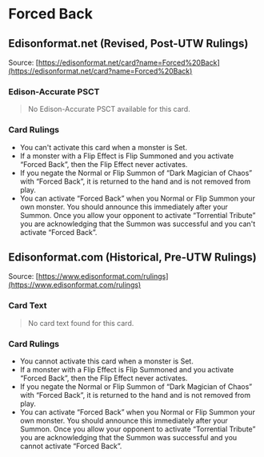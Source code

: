 # Forced Back

## Edisonformat.net (Revised, Post-UTW Rulings)

Source: [https://edisonformat.net/card?name=Forced%20Back](https://edisonformat.net/card?name=Forced%20Back)

### Edison-Accurate PSCT

> No Edison-Accurate PSCT available for this card.

### Card Rulings

*   You can't activate this card when a monster is Set.
*   If a monster with a Flip Effect is Flip Summoned and you activate “Forced Back”, then the Flip Effect never activates.
*   If you negate the Normal or Flip Summon of “Dark Magician of Chaos” with “Forced Back”, it is returned to the hand and is not removed from play.
*   You can activate “Forced Back” when you Normal or Flip Summon your own monster. You should announce this immediately after your Summon. Once you allow your opponent to activate “Torrential Tribute” you are acknowledging that the Summon was successful and you can't activate “Forced Back”.


## Edisonformat.com (Historical, Pre-UTW Rulings)

Source: [https://www.edisonformat.com/rulings](https://www.edisonformat.com/rulings)

### Card Text

> No card text found for this card.

### Card Rulings

*   You cannot activate this card when a monster is Set.
*   If a monster with a Flip Effect is Flip Summoned and you activate “Forced Back”, then the Flip Effect never activates.
*   If you negate the Normal or Flip Summon of “Dark Magician of Chaos” with “Forced Back”, it is returned to the hand and is not removed from play.
*   You can activate “Forced Back” when you Normal or Flip Summon your own monster. You should announce this immediately after your Summon. Once you allow your opponent to activate “Torrential Tribute” you are acknowledging that the Summon was successful and you cannot activate “Forced Back”.


